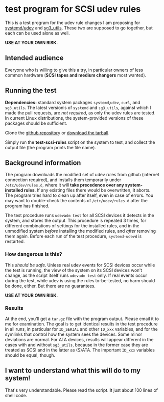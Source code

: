 # test program for SCSI udev rules

This is a test program for the udev rule changes I am proposing for 
[systemd/udev](https://github.com/systemd/systemd/pull/7594) and 
[sg3_utils](https://github.com/hreinecke/sg3_utils/pull/22). These two are
supposed to go together, but each can be used alone as well.

**USE AT YOUR OWN RISK.**

## Intended audience

Everyone who is willing to give this a try, in particular owners of less
common hardware (__SCSI tapes and medium changers__ most wanted).

## Running the test

**Dependencies:** standard system packages `systemd`,`udev`, `curl`, and
`sg3_utils`. The latest versionis of `systemd` and `sg3_utils`, against which I made
the pull requests, are *not required*, as only the udev rules are tested. In
current Linux distributions, the system-provided versions of these packages
should be sufficient.

Clone the [github repository](https://github.com/mwilck/test-udev-rules) 
or [download the tarball](https://codeload.github.com/mwilck/test-udev-rules/tar.gz/master).

Simply run the **test-scsi-rules** script on the system to test, and collect
the output file (the program prints the file name).

## Background information

The program downloads the modified set of udev rules from github (internet
connection required), and installs them temporarily under
`/etc/udev/rules.d`, where it will __take precedence over any system-installed
rules__. If any existing files there would be overwritten, it aborts.
The program tries hard to clean up after itself, even in case of errors.
You may want to double-check the contents of `/etc/udev/rules.d` after the
program has finished.

The test procedure runs `udevadm test` for all SCSI devices it detects in the
system, and stores the output. This procedure is repeated 3 times, for
different combinations of settings for the installed rules, and in the
unmodified system *before* installing the modified rules, and *after* removing
them again. Before each run of the test procedure, `systemd-udevd` is restarted.

### How dangerous is this?

This *should be safe*. Unless real udev events for SCSI devices occur while the test is
running, the view of the system on its SCSI devices won't change, as the
script itself runs `udevadm test` only. If real events occur during the test,
while udev is using the rules to-be-tested, no harm should be done, either.
But there are no guarantees.

**USE AT YOUR OWN RISK.**

### Results

At the end, you'll get a `tar.gz` file with the program output. Please email
it to me for examination. The goal is to get identical results in
the test procedure in all runs, in particular for `ID_SERIAL` and other
`ID_xxx` variables, and for the symlinks that control how the system sees the
devices. Some minor deviations are normal. For ATA devices, results will
appear different in the cases with and without `sg3_utils`, because in the former
case they are treated as SCSI and in the latter as (S)ATA. The important
`ID_xxx` variables should be equal, though.

## I want to understand what this will do to my system!

That's very understandable. Please read the script. It just about 100 lines of
shell code.
